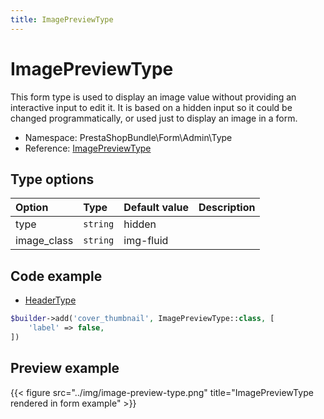 ```yaml
---
title: ImagePreviewType
---
```


# ImagePreviewType

This form type is used to display an image value without providing an interactive input to edit it. It is based on a hidden input so it could be changed programmatically, or used just to display an image in a form.

- Namespace: PrestaShopBundle\Form\Admin\Type
- Reference: [ImagePreviewType](https://github.com/PrestaShop/PrestaShop/blob/8.0.x/src/PrestaShopBundle/Form/Admin/Type/ImagePreviewType.php)

## Type options

| Option       | Type   | Default value                     | Description                                                                               |
| :----------- | :----- | :-------------------------------- | :---------------------------------------------------------------------------------------- |
| type | `string` | hidden | |
| image_class | `string` | img-fluid | |

## Code example

- [HeaderType](https://github.com/PrestaShop/PrestaShop/blob/8.0.x/src/PrestaShopBundle/Form/Admin/Sell/Product/HeaderType.php#L79-L81)

```php
$builder->add('cover_thumbnail', ImagePreviewType::class, [
    'label' => false,
])
```

## Preview example

{{< figure src="../img/image-preview-type.png" title="ImagePreviewType rendered in form example" >}}
